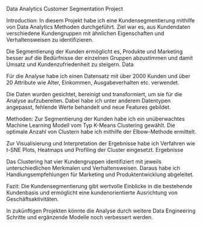 Data Analytics Customer Segmentation Project

Introduction: 
In diesem Projekt habe ich eine Kundensegmentierung mithilfe von Data Analytics Methoden durchgeführt. Ziel war es, aus Kundendaten verschiedene Kundengruppen mit ähnlichen Eigenschaften und Verhaltensweisen zu identifizieren.

Die Segmentierung der Kunden ermöglicht es, Produkte und Marketing besser auf die Bedürfnisse der einzelnen Gruppen abzustimmen und damit Umsatz und Kundenzufriedenheit zu steigern.
Data

Für die Analyse habe ich einen Datensatz mit über 2000 Kunden und über 20 Attribute wie Alter, Einkommen, Ausgabeverhalten etc. verwendet.

Die Daten wurden gesichtet, bereinigt und transformiert, um sie für die Analyse aufzubereiten. Dabei habe ich unter anderem Datentypen angepasst, fehlende Werte behandelt und neue Features gebildet.

Methoden: 
Zur Segmentierung der Kunden habe ich ein unüberwachtes Machine Learning Modell vom Typ K-Means Clustering gewählt. Die optimale Anzahl von Clustern habe ich mithilfe der Elbow-Methode ermittelt.

Zur Visualisierung und Interpretation der Ergebnisse habe ich Verfahren wie t-SNE Plots, Heatmaps und Profiling der Cluster eingesetzt.
Ergebnisse

Das Clustering hat vier Kundengruppen identifiziert mit jeweils unterschiedlichen Merkmalen und Verhaltensweisen. Daraus habe ich Handlungsempfehlungen für Marketing und Produktentwicklung abgeleitet.

Fazit: 
Die Kundensegmentierung gibt wertvolle Einblicke in die bestehende Kundenbasis und ermöglicht eine kundenorientierte Ausrichtung von Geschäftsaktivitäten.

In zukünftigen Projekten könnte die Analyse durch weitere Data Engineering Schritte und ergänzende Modelle noch verbessert werden.
